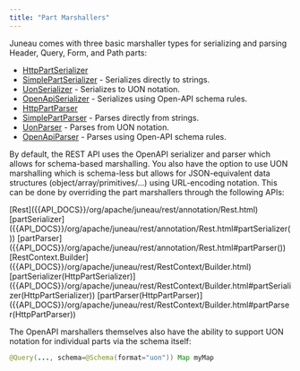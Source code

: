 ```yaml
---
title: "Part Marshallers"
---
```


Juneau comes with three basic marshaller types for serializing and parsing Header, Query, Form, and Path parts:

- [HttpPartSerializer]({{API_DOCS}}/org/apache/juneau/httppart/HttpPartSerializer.html)
- [SimplePartSerializer]({{API_DOCS}}/org/apache/juneau/httppart/SimplePartSerializer.html) - Serializes directly to strings.
- [UonSerializer]({{API_DOCS}}/org/apache/juneau/uon/UonSerializer.html) - Serializes to UON notation.
- [OpenApiSerializer]({{API_DOCS}}/org/apache/juneau/oapi/OpenApiSerializer.html) - Serializes using Open-API schema rules.
- [HttpPartParser]({{API_DOCS}}/org/apache/juneau/httppart/HttpPartParser.html)
- [SimplePartParser]({{API_DOCS}}/org/apache/juneau/httppart/SimplePartParser.html) - Parses directly from strings.
- [UonParser]({{API_DOCS}}/org/apache/juneau/uon/UonParser.html) - Parses from UON notation.
- [OpenApiParser]({{API_DOCS}}/org/apache/juneau/oapi/OpenApiParser.html) - Parses using Open-API schema rules.

By default, the REST API uses the OpenAPI serializer and parser which allows for schema-based marshalling.
You also have the option to use UON marshalling which is schema-less but allows for JSON-equivalent data structures (object/array/primitives/...) using URL-encoding notation.
This can be done by overriding the part marshallers through the following APIs:

<tree>
<node-0><java-annotation>[Rest]({{API_DOCS}}/org/apache/juneau/rest/annotation/Rest.html)</java-annotation></node-0>
<node-1><java-method-annotation>[partSerializer]({{API_DOCS}}/org/apache/juneau/rest/annotation/Rest.html#partSerializer())</java-method-annotation></node-1>
<node-1><java-method-annotation>[partParser]({{API_DOCS}}/org/apache/juneau/rest/annotation/Rest.html#partParser())</java-method-annotation></node-1>
<node-0><java-class>[RestContext.Builder]({{API_DOCS}}/org/apache/juneau/rest/RestContext/Builder.html)</java-class></node-0>
<node-1><java-method-annotation>[partSerializer(HttpPartSerializer)]({{API_DOCS}}/org/apache/juneau/rest/RestContext/Builder.html#partSerializer(HttpPartSerializer))</java-method-annotation></node-1>
<node-1><java-method-annotation>[partParser(HttpPartParser)]({{API_DOCS}}/org/apache/juneau/rest/RestContext/Builder.html#partParser(HttpPartParser))</java-method-annotation></node-1>
</tree>

The OpenAPI marshallers themselves also have the ability to support UON notation for individual parts via the schema itself:

```java
@Query(..., schema=@Schema(format="uon")) Map myMap
```
